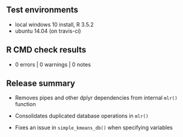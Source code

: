 ## Test environments
* local windows 10 install, R 3.5.2
* ubuntu 14.04 (on travis-ci)

## R CMD check results
* 0 errors | 0 warnings | 0 notes

## Release summary

- Removes pipes and other dplyr dependencies from internal `mlr()` function

- Consolidates duplicated database operations in `mlr()`

- Fixes an issue in `simple_kmeans_db()` when specifying variables

